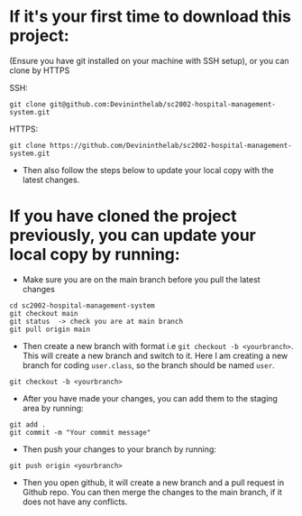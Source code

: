 # If it's your first time to download this project:

(Ensure you have git installed on your machine with SSH setup), or you can clone by HTTPS

SSH:

```
git clone git@github.com:Devininthelab/sc2002-hospital-management-system.git
```

HTTPS:

```
git clone https://github.com/Devininthelab/sc2002-hospital-management-system.git
```

-   Then also follow the steps below to update your local copy with the latest changes.

# If you have cloned the project previously, you can update your local copy by running:

-   Make sure you are on the main branch before you pull the latest changes

```
cd sc2002-hospital-management-system
git checkout main
git status  -> check you are at main branch
git pull origin main
```

-   Then create a new branch with format i.e `git checkout -b <yourbranch>`. This will create a new branch and switch to it. Here I am creating a new branch for coding `user.class`, so the branch should be named `user`.

```
git checkout -b <yourbranch>
```

-   After you have made your changes, you can add them to the staging area by running:

```
git add .
git commit -m "Your commit message"
```

-   Then push your changes to your branch by running:

```
git push origin <yourbranch>
```

-   Then you open github, it will create a new branch and a pull request in Github repo. You can then merge the changes to the main branch, if it does not have any conflicts.
